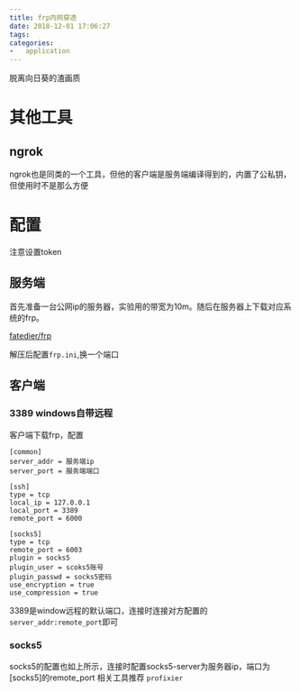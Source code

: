 ```yaml
---
title: frp内网穿透
date: 2018-12-01 17:06:27
tags:
categories:
-   application
---
```


脱离向日葵的渣画质
<!--more-->

# 其他工具
## ngrok
ngrok也是同类的一个工具，但他的客户端是服务端编译得到的，内置了公私钥，但使用时不是那么方便

# 配置
注意设置token
## 服务端
首先准备一台公网ip的服务器，实验用的带宽为10m。随后在服务器上下载对应系统的frp。

[fatedier/frp](https://github.com/fatedier/frp/releases)

解压后配置`frp.ini`,换一个端口

## 客户端
### 3389 windows自带远程 
客户端下载frp，配置
```
[common]
server_addr = 服务端ip
server_port = 服务端端口

[ssh]
type = tcp
local_ip = 127.0.0.1
local_port = 3389
remote_port = 6000

[socks5]
type = tcp
remote_port = 6003
plugin = socks5
plugin_user = scoks5账号        
plugin_passwd = socks5密码
use_encryption = true
use_compression = true

```
3389是window远程的默认端口，连接时连接对方配置的 `server_addr:remote_port`即可

### socks5
socks5的配置也如上所示，连接时配置socks5-server为服务器ip，端口为[socks5]的remote_port
相关工具推荐 `profixier`

